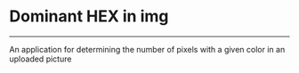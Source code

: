 # Dominant HEX in img

<hr>

An application for determining the number of pixels with a given color in an uploaded picture
